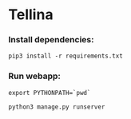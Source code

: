 # Tellina

### Install dependencies:

```
pip3 install -r requirements.txt
```

### Run webapp:

```
export PYTHONPATH=`pwd`

python3 manage.py runserver
```
